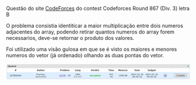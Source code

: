 Questão do site [CodeForces](https://codeforces.com) do contest Codeforces Round 867 (Div. 3) letra B

O problema consistia identiticar a maior multiplicação entre dois numeros adjacentes do array, podendo retirar quantos numeros do array forem necessarios, deve-se retornar o produto dos valores.

Foi utilizado uma visão gulosa em que se é visto os maiores e menores numeros do vetor (já ordenado) olhando as duas pontas do vetor.

![submissão aceita](AC.png)